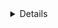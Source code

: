 <div align="center">
<details>
    ⏬<b>🌐🤍𝐁𝐋𝐔𝐄 𝐋𝐈𝐎𝐍 𝐖𝐇𝐀𝐓𝐒𝐀𝐏𝐏 𝐁𝐎𝐓🤍🌐</b>⏬</b>

  
<div align="center">
</p>


## [![Typing SVG](https://readme-typing-svg.herokuapp.com?font=Rockstar-ExtraBold&color=F00&lines=WELCOME+TO+BLUE+LION+WHATSAPP+BOT;MADE+BY+CYBER+TECH+TEAM)](https://git.io/typing-svg)

   <p align="center">
<a href="https://github.com/nipuna15">
    <img src="https://i.ibb.co/n0DTPxs/Whats-App-Image-2023-06-16-at-15-06-03.jpg" width="700px">
  </a>
  

# Blue Lion Whatsapp Bot


Blue Lion whatsapp bot is,

      Blue Lion whatsapp bot is an easy to use whatsapp robot.   |  Blue Lion whatsapp bot යනු ඔබට පහසුවෙන් බාවිතකර හැකි whatsapp robo වරයෙකි.



 ### FORK BLUE LION REPO
       
●.  ***Click👉 [FORK](https://github.com/akiyabota)***
       
    
  
 
### 📸 ＳＣＡＮ ＱＲ ＣＯＤＥ 📸
 
## [![Run on Repl.it](https://repl.it/badge/github/quiec/whatsAlfa)](https://nipuna15.github.io/)




 ### ✡☯🔯  𝗗𝗘𝗣𝗟𝗢𝗬 5 METHOD ✡☯🔯


## [![Deploy](https://www.herokucdn.com/deploy/button.svg)](https://heroku.com/deploy?template=https://github.com/shashikabot/-Queen-Nethu-MD-Bot-.git)
  
## [![Deploy to Koyeb](https://www.koyeb.com/static/images/deploy/button.svg)](https://app.koyeb.com/apps/deploy?type=git&repository=github.com/prabathLK/PRABATH_MD&branch=main&env[SESSION_ID]&env[OWNER_NUMBER]=94762280384&env[MONGODB_URI]&&env[OWNER_NAME]=prabath&env[KOYEB_API]&env[PREFIX]=.&env[BOTCAHX_API]&env[ALIVE_IMG]=https://telegra.ph/file/0ff686352c51b20af8231.jpg&env[ALIVE_MSJ]=IAmOnline&env[global_url]=instagram.com&env[FAKE_COUNTRY_CODE]=92&env[READ_MESSAGE]=false&env[DISABLE_PM]=false&env[WORKTYPE]=public&env[THEME]=PRABATH-MD&env[AUTO_STICKER]=false&env[AUTO_VOICE]=false&env[PACK_INFO]=prabath;madebyprabathmd&name=prabath-md&env[KOYEB_NAME]=prabath-md&env[ANTILINK_VALUES]=chat.whatsapp.com&env[PORT]=8000)
    
## [![Deploy on Railway](https://railway.app/button.svg)](https://railway.app/template/NO4jvb?referralCode=iM43z3)
 
    
## <a href="https://app.uffizzi.com/projects"><img src="https://telegra.ph/file/e464e609e43eb3dfdc144.png" alt="Deploy on Railway" width="170px"></a>
</p>
 
## [![Run on Repl.it](https://repl.it/badge/github/quiec/whatsAlfa)](https://repl.it/github/nipuna15/Secktor-Md)
    
   ## [![Typing SVG](https://readme-typing-svg.herokuapp.com?font=Rockstar-ExtraBold&color=008000&lines=HOW+TO+DEVOLP+BY;MADE+BY+CYBER+TECH+TEAM..)](https://git.io/typing-svg)
   
   ## [![Typing SVG](https://readme-typing-svg.herokuapp.com?font=Rockstar-ExtraBold&color=F008000&lines=1.+Fork+This+Repo)](https://git.io/typing-svg)
   ## [![Typing SVG](https://readme-typing-svg.herokuapp.com?font=Rockstar-ExtraBold&color=F008000&lines=2.+Scan+QR+Code)](https://git.io/typing-svg)
   ## [![Typing SVG](https://readme-typing-svg.herokuapp.com?font=Rockstar-ExtraBold&color=F008000&lines=3.+Make+Heroku+&+Uffizzi+Deploy+Link+Your+own)](https://git.io/typing-svg)
   ## [![Typing SVG](https://readme-typing-svg.herokuapp.com?font=Rockstar-ExtraBold&color=F008000&lines=4.+Add+App+Name+And+Deploy)](https://git.io/typing-svg)
   ## [![Typing SVG](https://readme-typing-svg.herokuapp.com?font=Rockstar-ExtraBold&color=F008000&lines=5.+Watch+Your+Heroku+Log)](https://git.io/typing-svg)

   
## [![Typing SVG](https://readme-typing-svg.herokuapp.com?font=Rockstar-ExtraBold&color=F00&lines=If+you+think+this+bot+is+not+good;deploy+another+bot+you+like;If+you+become+Question+about+bot;join+our+Whatsapp+support+group;to+solve+it+♥️)](https://git.io/typing-svg)
  
#  🌐🤍𝐁𝐋𝐔𝐄 𝐋𝐈𝐎𝐍 𝐖𝐇𝐀𝐓𝐒𝐀𝐏𝐏 𝐁𝐎𝐓🤍🌐  <img src="https://camo.githubusercontent.com/2c8b3670d933220ae3c023fa1d568682975cce3f10799d0d3ff5ecac394b4ee8/68747470733a2f2f6d656469612e67697068792e636f6d2f6d656469612f31326f75664342304d795a31476f2f67697068792e676966" width="50px">

* [🧑‍💻 Join Blue Lion Support Group 🧑‍💻](https://t.me/+Fc2vyKYBjFk3ZWZl)

* [🧑‍💻 Join Blue Lion Support Group 🧑‍💻](https://chat.whatsapp.com/BbIpvkRD4qP6xKckb8cpT0)

     
 #      ⚠️ We are not responsible for any inconvenience caused by your mistakes!   | ඔබගේ අත්වැරදීම් නිසා සිදුවන අපහසුතාවයන් සඳහා අප වගකිවයනු නොලැබේ !

<br>
<div>
<h2 align="center">✊ THANKS FOR YOUR ✊</h2>
<div align="center">
<img src="**">
</div>
<hr>
</div>
</div>
    </center>
</body>
